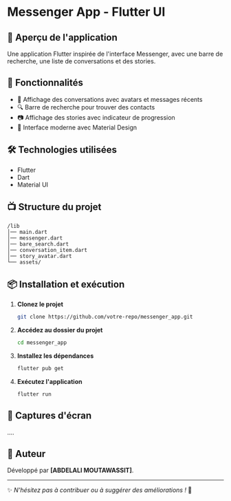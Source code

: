 # Messenger App - Flutter UI

## 📱 Aperçu de l'application
Une application Flutter inspirée de l'interface Messenger, avec une barre de recherche, une liste de conversations et des stories.

## 🚀 Fonctionnalités
- 🌟 Affichage des conversations avec avatars et messages récents
- 🔍 Barre de recherche pour trouver des contacts
- 📷 Affichage des stories avec indicateur de progression
- 🎨 Interface moderne avec Material Design

## 🛠️ Technologies utilisées
- Flutter
- Dart
- Material UI

## 📺 Structure du projet
```
/lib
│── main.dart
│── messenger.dart
│── bare_search.dart
│── conversation_item.dart
│── story_avatar.dart
└── assets/
```

## 📦 Installation et exécution
1. **Clonez le projet**  
   ```bash
   git clone https://github.com/votre-repo/messenger_app.git
   ```
2. **Accédez au dossier du projet**  
   ```bash
   cd messenger_app
   ```
3. **Installez les dépendances**  
   ```bash
   flutter pub get
   ```
4. **Exécutez l'application**  
   ```bash
   flutter run
   ```

## 📸 Captures d'écran
....

## 📝 Auteur
Développé par **[ABDELALI MOUTAWASSIT]**.

---
✨ _N'hésitez pas à contribuer ou à suggérer des améliorations !_ 🚀

